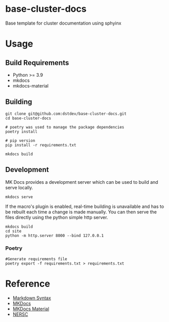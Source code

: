 # base-cluster-docs
Base template for cluster documentation using sphyinx

# Usage
## Build Requirements
* Python >= 3.9
* mkdocs
* mkdocs-material


## Building

```
git clone git@github.com:dstdev/base-cluster-docs.git
cd base-cluster-docs

# poetry was used to manage the package dependencies
poetry install

# pip version
pip install -r requirements.txt

mkdocs build
```

## Development

MK Docs provides a development server which can be used to build and serve locally.

```
mkdocs serve
```

If the macro's plugin is enabled, real-time building is unavailable and has to be rebuilt each time a change is made manually.  You can then serve the files directly using the python simple http server.

```
mkdocs build
cd site
python -m http.server 8000 --bind 127.0.0.1
```

### Poetry

```
#Generate requirements file
poetry export -f requirements.txt > requirements.txt
```


# Reference
* [Markdown Syntax](https://spec.commonmark.org/)
* [MKDocs](https://www.mkdocs.org/)
* [MKDocs Material](https://squidfunk.github.io/mkdocs-material/)
* [NERSC](https://gitlab.com/NERSC/nersc.gitlab.io/-/blob/main/docs/services/bbcp.md)
